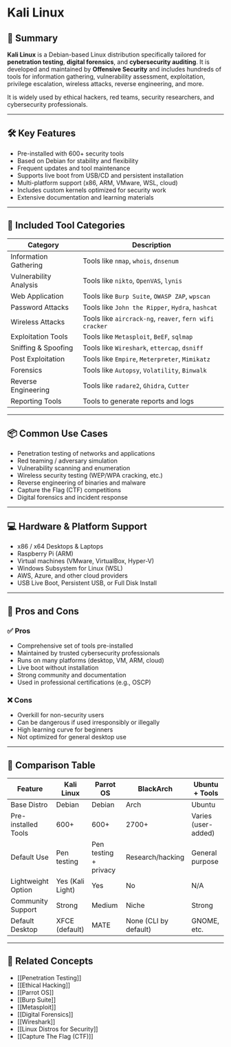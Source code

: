 # Kali Linux

## 🧠 Summary

**Kali Linux** is a Debian-based Linux distribution specifically tailored for **penetration testing**, **digital forensics**, and **cybersecurity auditing**. It is developed and maintained by **Offensive Security** and includes hundreds of tools for information gathering, vulnerability assessment, exploitation, privilege escalation, wireless attacks, reverse engineering, and more.

It is widely used by ethical hackers, red teams, security researchers, and cybersecurity professionals.

---

## 🛠️ Key Features

- Pre-installed with 600+ security tools
- Based on Debian for stability and flexibility
- Frequent updates and tool maintenance
- Supports live boot from USB/CD and persistent installation
- Multi-platform support (x86, ARM, VMware, WSL, cloud)
- Includes custom kernels optimized for security work
- Extensive documentation and learning materials

---

## 🧰 Included Tool Categories

| Category                | Description                                               |
|-------------------------|-----------------------------------------------------------|
| Information Gathering   | Tools like `nmap`, `whois`, `dnsenum`                     |
| Vulnerability Analysis  | Tools like `nikto`, `OpenVAS`, `lynis`                    |
| Web Application         | Tools like `Burp Suite`, `OWASP ZAP`, `wpscan`            |
| Password Attacks        | Tools like `John the Ripper`, `Hydra`, `hashcat`          |
| Wireless Attacks        | Tools like `aircrack-ng`, `reaver`, `fern wifi cracker`   |
| Exploitation Tools      | Tools like `Metasploit`, `BeEF`, `sqlmap`                 |
| Sniffing & Spoofing     | Tools like `Wireshark`, `ettercap`, `dsniff`              |
| Post Exploitation       | Tools like `Empire`, `Meterpreter`, `Mimikatz`            |
| Forensics               | Tools like `Autopsy`, `Volatility`, `Binwalk`             |
| Reverse Engineering     | Tools like `radare2`, `Ghidra`, `Cutter`                  |
| Reporting Tools         | Tools to generate reports and logs                        |

---

## 📦 Common Use Cases

- Penetration testing of networks and applications
- Red teaming / adversary simulation
- Vulnerability scanning and enumeration
- Wireless security testing (WEP/WPA cracking, etc.)
- Reverse engineering of binaries and malware
- Capture the Flag (CTF) competitions
- Digital forensics and incident response

---

## 💻 Hardware & Platform Support

- x86 / x64 Desktops & Laptops
- Raspberry Pi (ARM)
- Virtual machines (VMware, VirtualBox, Hyper-V)
- Windows Subsystem for Linux (WSL)
- AWS, Azure, and other cloud providers
- USB Live Boot, Persistent USB, or Full Disk Install

---

## 🧪 Pros and Cons

### ✅ Pros

- Comprehensive set of tools pre-installed
- Maintained by trusted cybersecurity professionals
- Runs on many platforms (desktop, VM, ARM, cloud)
- Live boot without installation
- Strong community and documentation
- Used in professional certifications (e.g., OSCP)

### ❌ Cons

- Overkill for non-security users
- Can be dangerous if used irresponsibly or illegally
- High learning curve for beginners
- Not optimized for general desktop use

---

## 🧾 Comparison Table

| Feature                 | Kali Linux       | Parrot OS         | BlackArch         | Ubuntu + Tools     |
|-------------------------|------------------|--------------------|--------------------|---------------------|
| Base Distro             | Debian            | Debian              | Arch               | Ubuntu              |
| Pre-installed Tools     | 600+              | 600+                | 2700+              | Varies (user-added) |
| Default Use             | Pen testing       | Pen testing + privacy | Research/hacking | General purpose     |
| Lightweight Option      | Yes (Kali Light)  | Yes                 | No                 | N/A                 |
| Community Support       | Strong            | Medium              | Niche              | Strong              |
| Default Desktop         | XFCE (default)    | MATE                | None (CLI by default) | GNOME, etc.         |

---

## 🧠 Related Concepts

- [[Penetration Testing]]
- [[Ethical Hacking]]
- [[Parrot OS]]
- [[Burp Suite]]
- [[Metasploit]]
- [[Digital Forensics]]
- [[Wireshark]]
- [[Linux Distros for Security]]
- [[Capture The Flag (CTF)]]
